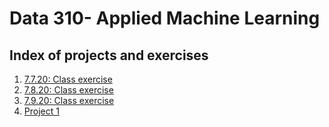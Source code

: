 # Data 310- Applied Machine Learning
## Index of projects and exercises
1. [7.7.20: Class exercise](https://github.com/aeraposo/Data-310-Public-Raposo/blob/master/7.7.20-%20Class%20exercise)
2. [7.8.20: Class exercise](https://github.com/aeraposo/Data-310-Public-Raposo/blob/master/7.8.20-%20Class%20exercise)
3. [7.9.20: Class exercise](https://github.com/aeraposo/Data-310-Public-Raposo/blob/master/7.9.20-%20Class%20exercise)
4. [Project 1](https://github.com/aeraposo/Data-310-Public-Raposo/blob/master/Project%201)

